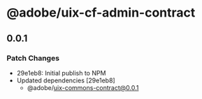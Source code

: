 # @adobe/uix-cf-admin-contract

## 0.0.1

### Patch Changes

- 29e1eb8: Initial publish to NPM
- Updated dependencies [29e1eb8]
  - @adobe/uix-commons-contract@0.0.1
